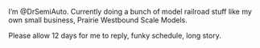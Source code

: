 I’m @DrSemiAuto. Currently doing a bunch of model railroad stuff like my own small business, Prairie Westbound Scale Models.

Please allow 12 days for me to reply, funky schedule, long story.

<!---
DrSemiAuto/DrSemiAuto is a ✨ special ✨ repository because its `README.md` (this file) appears on your GitHub profile.
You can click the Preview link to take a look at your changes.
--->
